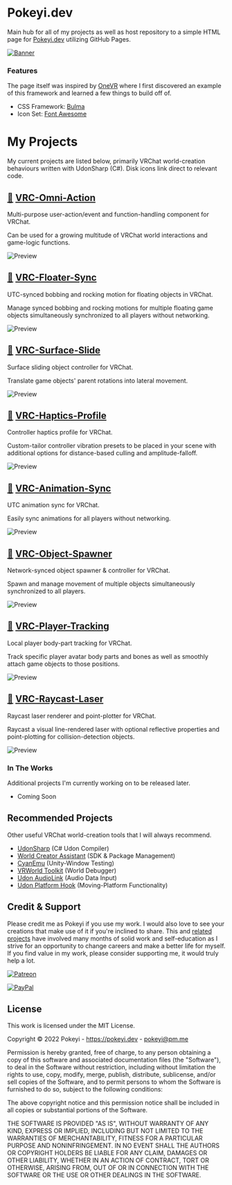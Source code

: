 # Pokeyi.dev
Main hub for all of my projects as well as host repository to a simple HTML page for [Pokeyi.dev](https://pokeyi.dev) utilizing GitHub Pages.

[![Banner](Pokeyi_Banner.png)](https://pokeyi.dev)

### Features
The page itself was inspired by [OneVR](https://github.com/oneVR/oneVR.github.io) where I first discovered an example of this framework and learned a few things to build off of.
- CSS Framework: [Bulma](https://bulma.io)
- Icon Set: [Font Awesome](https://fontawesome.com)

# My Projects
My current projects are listed below, primarily VRChat world-creation behaviours written with UdonSharp (C#). Disk icons link direct to relevant code.

## [💾](https://github.com/Pokeyi/VRC-Omni-Action/blob/main/P_OmniAction.cs) [VRC-Omni-Action](https://github.com/Pokeyi/VRC-Omni-Action) <!-- [![Downloads](https://img.shields.io/github/downloads/Pokeyi/VRC-Omni-Action/total?label=Downloads&logo=github)](https://github.com/Pokeyi/VRC-Omni-Action/releases) -->
Multi-purpose user-action/event and function-handling component for VRChat.

Can be used for a growing multitude of VRChat world interactions and game-logic functions.

![Preview](https://github.com/Pokeyi/VRC-Omni-Action/raw/main/P_OmniAction.png)

## [💾](https://github.com/Pokeyi/VRC-Floater-Sync/blob/main/P_FloaterSync.cs) [VRC-Floater-Sync](https://github.com/Pokeyi/VRC-Floater-Sync) <!-- [![Downloads](https://img.shields.io/github/downloads/Pokeyi/VRC-Floater-Sync/total?label=Downloads&logo=github)](https://github.com/Pokeyi/VRC-Floater-Sync/releases) -->
UTC-synced bobbing and rocking motion for floating objects in VRChat.

Manage synced bobbing and rocking motions for multiple floating game objects simultaneously synchronized to all players without networking.

![Preview](https://github.com/Pokeyi/VRC-Floater-Sync/raw/main/P_FloaterSync.png)

## [💾](https://github.com/Pokeyi/VRC-Surface-Slide/blob/main/P_SurfaceSlide.cs) [VRC-Surface-Slide](https://github.com/Pokeyi/VRC-Surface-Slide) <!-- [![Downloads](https://img.shields.io/github/downloads/Pokeyi/VRC-Surface-Slide/total?label=Downloads&logo=github)](https://github.com/Pokeyi/VRC-Surface-Slide/releases) -->
Surface sliding object controller for VRChat.

Translate game objects' parent rotations into lateral movement.

![Preview](https://github.com/Pokeyi/VRC-Surface-Slide/raw/main/P_SurfaceSlide.png)

## [💾](https://github.com/Pokeyi/VRC-Haptics-Profile/blob/main/P_HapticsProfile.cs) [VRC-Haptics-Profile](https://github.com/Pokeyi/VRC-Haptics-Profile) <!-- [![Downloads](https://img.shields.io/github/downloads/Pokeyi/VRC-Haptics-Profile/total?label=Downloads&logo=github)](https://github.com/Pokeyi/VRC-Haptics-Profile/releases) -->
Controller haptics profile for VRChat.

Custom-tailor controller vibration presets to be placed in your scene with additional options for distance-based culling and amplitude-falloff.

![Preview](https://github.com/Pokeyi/VRC-Haptics-Profile/raw/main/P_HapticsProfile.png)

## [💾](https://github.com/Pokeyi/VRC-Animation-Sync/blob/main/P_AnimSync.cs) [VRC-Animation-Sync](https://github.com/Pokeyi/VRC-Animation-Sync) <!-- [![Downloads](https://img.shields.io/github/downloads/Pokeyi/VRC-Animation-Sync/total?label=Downloads&logo=github)](https://github.com/Pokeyi/VRC-Animation-Sync/releases) -->
UTC animation sync for VRChat.
 
Easily sync animations for all players without networking.

![Preview](https://github.com/Pokeyi/VRC-Animation-Sync/raw/main/P_AnimSync.png)

## [💾](https://github.com/Pokeyi/VRC-Object-Spawner/blob/main/P_ObjectSpawner.cs) [VRC-Object-Spawner](https://github.com/Pokeyi/VRC-Object-Spawner) <!-- [![Downloads](https://img.shields.io/github/downloads/Pokeyi/VRC-Object-Spawner/total?label=Downloads&logo=github)](https://github.com/Pokeyi/VRC-Object-Spawner/releases) -->
Network-synced object spawner & controller for VRChat.

Spawn and manage movement of multiple objects simultaneously synchronized to all players.

![Preview](https://github.com/Pokeyi/VRC-Object-Spawner/raw/main/P_ObjectSpawner.png)

## [💾](https://github.com/Pokeyi/VRC-Player-Tracking/blob/main/P_PlayerTracking.cs) [VRC-Player-Tracking](https://github.com/Pokeyi/VRC-Player-Tracking) <!-- [![Downloads](https://img.shields.io/github/downloads/Pokeyi/VRC-Player-Tracking/total?label=Downloads&logo=github)](https://github.com/Pokeyi/VRC-Player-Tracking/releases) -->
Local player body-part tracking for VRChat.

Track specific player avatar body parts and bones as well as smoothly attach game objects to those positions.

![Preview](https://github.com/Pokeyi/VRC-Player-Tracking/raw/main/P_PlayerTracking.png)

## [💾](https://github.com/Pokeyi/VRC-Raycast-Laser/blob/main/P_RaycastLaser.cs) [VRC-Raycast-Laser](https://github.com/Pokeyi/VRC-Raycast-Laser) <!-- [![Downloads](https://img.shields.io/github/downloads/Pokeyi/VRC-Raycast-Laser/total?label=Downloads&logo=github)](https://github.com/Pokeyi/VRC-Raycast-Laser/releases) -->
Raycast laser renderer and point-plotter for VRChat.

Raycast a visual line-rendered laser with optional reflective properties and point-plotting for collision-detection objects.

![Preview](https://github.com/Pokeyi/VRC-Raycast-Laser/raw/main/P_RaycastLaser.png)

### In The Works
Additional projects I'm currently working on to be released later.

- Coming Soon

## Recommended Projects
Other useful VRChat world-creation tools that I will always recommend.
- [UdonSharp](https://github.com/MerlinVR/UdonSharp) (C# Udon Compiler)
- [World Creator Assistant](https://github.com/Varneon/WorldCreatorAssistant) (SDK & Package Management)
- [CyanEmu](https://github.com/CyanLaser/CyanEmu) (Unity-Window Testing)
- [VRWorld Toolkit](https://github.com/oneVR/VRWorldToolkit) (World Debugger)
- [Udon AudioLink](https://github.com/llealloo/vrc-udon-audio-link) (Audio Data Input)
- [Udon Platform Hook](https://github.com/Superbstingray/UdonPlayerPlatformHook) (Moving-Platform Functionality)

## Credit & Support
Please credit me as Pokeyi if you use my work. I would also love to see your creations that make use of it if you're inclined to share. This and [related projects](https://github.com/Pokeyi/pokeyi.github.io#my-projects) have involved many months of solid work and self-education as I strive for an opportunity to change careers and make a better life for myself. If you find value in my work, please consider supporting me, it would truly help a lot.

[![Patreon](https://img.shields.io/badge/Patreon-Support-red?logo=patreon)](https://patreon.com/pokeyi)

[![PayPal](https://img.shields.io/badge/PayPal-Donate-blue?logo=paypal)](https://www.paypal.com/donate?hosted_button_id=XFBLJ5GNSLGRC)

## License
This work is licensed under the MIT License.

Copyright © 2022 Pokeyi - https://pokeyi.dev - [pokeyi@pm.me](mailto:pokeyi@pm.me)

Permission is hereby granted, free of charge, to any person obtaining a copy
of this software and associated documentation files (the "Software"), to deal
in the Software without restriction, including without limitation the rights
to use, copy, modify, merge, publish, distribute, sublicense, and/or sell
copies of the Software, and to permit persons to whom the Software is
furnished to do so, subject to the following conditions:

The above copyright notice and this permission notice shall be included in all
copies or substantial portions of the Software.

THE SOFTWARE IS PROVIDED "AS IS", WITHOUT WARRANTY OF ANY KIND, EXPRESS OR
IMPLIED, INCLUDING BUT NOT LIMITED TO THE WARRANTIES OF MERCHANTABILITY,
FITNESS FOR A PARTICULAR PURPOSE AND NONINFRINGEMENT. IN NO EVENT SHALL THE
AUTHORS OR COPYRIGHT HOLDERS BE LIABLE FOR ANY CLAIM, DAMAGES OR OTHER
LIABILITY, WHETHER IN AN ACTION OF CONTRACT, TORT OR OTHERWISE, ARISING FROM,
OUT OF OR IN CONNECTION WITH THE SOFTWARE OR THE USE OR OTHER DEALINGS IN THE
SOFTWARE.